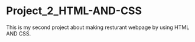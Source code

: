 # Project_2_HTML-AND-CSS
This is my second project about making  resturant webpage by using HTML AND CSS.
